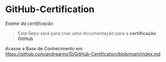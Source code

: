 # GitHub-Certification
*Exame da certificação*

> Este Repo será para criar uma documentação para a **certificação GitHub**

Acesse a Base de Conhecimento em https://github.com/andrearms10/GitHub-Certification/blob/main/index.md
